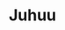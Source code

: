 ---
title: Juhuu
_id: 261549e78843098fa6ffda397c88a102e2fc717a
_language: da
permalink: /da/juhuu/
---